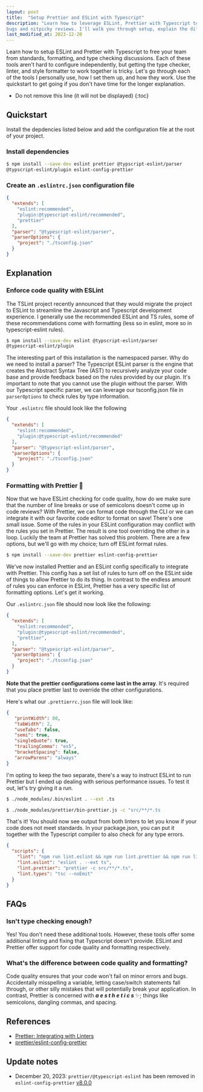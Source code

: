 ```yaml
---
layout: post
title:  "Setup Prettier and ESLint with Typescript"
description: "Learn how to leverage ESLint, Prettier with Typescript to reduce
bugs and nitpicky reviews. I'll walk you through setup, explain the differences"
last_modified_at: 2023-12-20
---
```


Learn how to setup ESLint and Prettier with Typescript to free your team from
standards, formatting, and type checking discussions. Each of these tools
aren't hard to configure independently, but getting the type checker, linter,
and style formatter to work together is tricky. Let's go through each of the
tools I personally use, how I set them up, and how they work. Use the
quickstart to get going if you don't have time for the longer explanation.

<!--break-->

* Do not remove this line (it will not be displayed)
{:toc}

## Quickstart

Install the depdencies listed below and add the configuration file at the root
of your project.

### Install dependencies

```bash
$ npm install --save-dev eslint prettier @typscript-eslint/parser
@typscript-eslint/plugin eslint-config-prettier
```

### Create an `.eslintrc.json` configuration file
```json
{
  "extends": [
    "eslint:recommended",
    "plugin:@typescript-eslint/recommended",
    "prettier"
  ],
  "parser": "@typescript-eslint/parser",
  "parserOptions": {
    "project": "./tsconfig.json"
  }
}
```

## Explanation

### Enforce code quality with ESLint
The TSLint project recently announced that they would migrate the project to
ESLint to streamline the Javascript and Typescript development experience. I
generally use the recommended ESLint and TS rules, some of these
recommendations come with formatting (less so in eslint, more so in
typescript-eslint rules).

```bash
$ npm install --save-dev eslint @typscript-eslint/parser
@typescript-eslint/plugin
```

The interesting part of this installation is the namespaced parser. Why do we
need to install a parser? The Typescript ESLint parser is the engine that
creates the Abstract Syntax Tree (AST) to recursively analyze your code base
and provide feedback based on the rules provided by our plugin. It's important
to note that you cannot use the plugin without the parser. With our Typescript
specific parser, we can leverage our tsconfig.json file in `parserOptions` to
check rules by type information.

Your `.eslintrc` file should look like the following

```json
{
  "extends": [
    "eslint:recommended",
    "plugin:@typescript-eslint/recommended"
  ],
  "parser": "@typescript-eslint/parser",
  "parserOptions": {
    "project": "./tsconfig.json"
  }
}
```

### Formatting with Prettier 💅
Now that we have ESLint checking for code quality, how do we make sure that the
number of line breaks or use of semicolons doesn't come up in code reviews?
With Prettier, we can format code through the CLI or we can integrate it with
our favorite code editor to format on save! There's one small issue. Some of
the rules in your ESLint configuration may conflict with the rules you set in
Prettier. The result is one tool overriding the other in a loop. Luckily the
team at Prettier has solved this problem. There are a few options, but we'll go
with my choice; turn off ESLint format rules.

```bash
$ npm install --save-dev prettier eslint-config-prettier
```

We've now installed Prettier and an ESLint config specifically to integrate
with Prettier. This config has a set list of rules to turn off on the ESLint
side of things to allow Prettier to do its thing. In contrast to the endless
amount of rules you can enforce in ESLint, Prettier has a very specific list of
formatting options. Let's get it working.

Our `.eslintrc.json` file should now look like the following:

```json
{
  "extends": [
    "eslint:recommended",
    "plugin:@typescript-eslint/recommended",
    "prettier",
  ],
  "parser": "@typescript-eslint/parser",
  "parserOptions": {
    "project": "./tsconfig.json"
  }
}
```

<div class="callout warning-callout">
  <p>
    <strong>Note that the prettier configurations come last in the
    array</strong>. It's required that you place prettier last to override the
    other configurations.
  </p>
</div>

Here's what our `.prettierrc.json` file will look like:
```json
{
   "printWidth": 80,
   "tabWidth": 2,
   "useTabs": false,
   "semi": true,
   "singleQuote": true,
   "trailingComma": "es5",
   "bracketSpacing": false,
   "arrowParens": "always"
}
```

I'm opting to keep the two separate, there's a way to instruct ESLint to run
Prettier but I ended up dealing with serious performance issues. To test it
out, let's try giving it a run.

```bash
$ ./node_modules/.bin/eslint . --ext .ts
```

```bash
$ ./node_modules/prettier/bin-prettier.js -c "src/**/*.ts
```

That's it! You should now see output from both linters to let you know if your
code does not meet standards. In your package.json, you can put it together
with the Typescript compiler to also check for any type errors.

```json
{
  "scripts": {
    "lint": "npm run lint.eslint && npm run lint.prettier && npm run lint.types",
    "lint.eslint": "eslint . --ext ts",
    "lint.prettier": "prettier -c src/**/*.ts",
    "lint.types": "tsc --noEmit"
  }
}
```

## FAQs
### Isn't type checking enough?
Yes! You don't need these additional tools. However, these tools offer some
additional linting and fixing that Typescript doesn't provide. ESLint and
Prettier offer support for code quality and formatting respectively.

### What's the difference between code quality and formatting?
Code quality ensures that your code won't fail on minor errors and bugs.
Accidentally misspelling a variable, letting case/switch statements fall
through, or other silly mistakes that will potentially break your application.
In contrast, Prettier is concerned with **_a e s t h e t i c s_** ✨; things like
semicolons, dangling commas, and spacing.

## References
* [Prettier: Integrating with
  Linters](https://prettier.io/docs/en/integrating-with-linters.html)
* [prettier/eslint-config-prettier](https://github.com/prettier/eslint-config-prettier)

## Update notes

* December 20, 2023: `prettier/@typescript-eslint` has been removed in
  `eslint-config-prettier`
  [v8.0.0](https://github.com/prettier/eslint-config-prettier/blob/main/CHANGELOG.md#version-800-2021-02-21)
